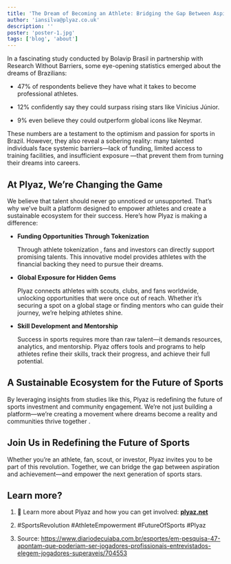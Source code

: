 ```yaml
---
title: 'The Dream of Becoming an Athlete: Bridging the Gap Between Aspiration and Reality'
author: 'iansilva@plyaz.co.uk'
description: ''
poster: 'poster-1.jpg'
tags: ['blog', 'about']
---
```


In a fascinating study conducted by Bolavip Brasil in partnership with Research Without Barriers, some eye-opening statistics emerged about the dreams of Brazilians:

- 47% of respondents believe they have what it takes to become professional athletes.

- 12% confidently say they could surpass rising stars like Vinícius Júnior.

- 9% even believe they could outperform global icons like Neymar.

These numbers are a testament to the optimism and passion for sports in Brazil. However, they also reveal a sobering reality: many talented individuals face systemic barriers—lack of funding, limited access to training facilities, and insufficient exposure —that prevent them from turning their dreams into careers.

## At Plyaz, We’re Changing the Game

We believe that talent should never go unnoticed or unsupported. That’s why we’ve built a platform designed to empower athletes and create a sustainable ecosystem for their success. Here’s how Plyaz is making a difference:


- **Funding Opportunities Through Tokenization**

  Through athlete tokenization , fans and investors can directly support promising talents. This innovative model provides athletes with the financial backing they need to pursue their dreams.

- **Global Exposure for Hidden Gems**

  Plyaz connects athletes with scouts, clubs, and fans worldwide, unlocking opportunities that were once out of reach. Whether it’s securing a spot on a global stage or finding mentors who can guide their journey, we’re helping athletes shine.

- **Skill Development and Mentorship**

  Success in sports requires more than raw talent—it demands resources, analytics, and mentorship. Plyaz offers tools and programs to help athletes refine their skills, track their progress, and achieve their full potential.

## A Sustainable Ecosystem for the Future of Sports

By leveraging insights from studies like this, Plyaz is redefining the future of sports investment and community engagement. We’re not just building a platform—we’re creating a movement where dreams become a reality and communities thrive together .


## Join Us in Redefining the Future of Sports

Whether you’re an athlete, fan, scout, or investor, Plyaz invites you to be part of this revolution. Together, we can bridge the gap between aspiration and achievement—and empower the next generation of sports stars.

## Learn more?
1. 🔗 Learn more about Plyaz and how you can get involved: [**plyaz.net**](https://plyaz.net)

2. #SportsRevolution #AthleteEmpowerment #FutureOfSports #Plyaz

3. Source: <https://www.diariodecuiaba.com.br/esportes/em-pesquisa-47-apontam-que-poderiam-ser-jogadores-profissionais-entrevistados-elegem-jogadores-superaveis/704553>